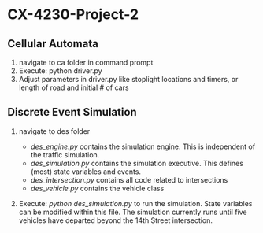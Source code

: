 # CX-4230-Project-2

## Cellular Automata
1) navigate to ca folder in command prompt
2) Execute:
     python driver.py
3) Adjust parameters in driver.py like stoplight locations and timers, or length of road and initial # of cars

## Discrete Event Simulation
1) navigate to des folder
     * *des_engine.py* contains the simulation engine. This is independent of the traffic simulation.
     * *des_simulation.py* contains the simulation executive. This defines (most) state variables and events.
     * *des_intersection.py* contains all code related to intersections
     * *des_vehicle.py* contains the vehicle class

2) Execute: *python des_simulation.py* to run the simulation. State variables can be modified within this file. The simulation currently runs until five vehicles have departed beyond the 14th Street intersection.
